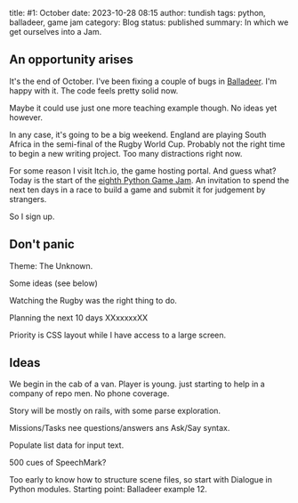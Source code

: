title: #1: October
date: 2023-10-28 08:15
author: tundish
tags: python, balladeer, game jam
category: Blog
status: published
summary: In which we get ourselves into a Jam.

An opportunity arises
---------------------

It's the end of October. I've been fixing a couple of bugs in [Balladeer](https://tundish.github.io/balladeer).
I'm happy with it. The code feels pretty solid now.

Maybe it could use just one more teaching example though. No ideas yet however.

In any case, it's going to be a big weekend. England are playing South Africa in the semi-final of the Rugby World Cup.
Probably not the right time to begin a new writing project. Too many distractions right now.

For some reason I visit Itch.io, the game hosting portal. And guess what? Today is the start of the
[eighth Python Game Jam](https://itch.io/jam/python-game-jam-8). An invitation to spend the next ten days in a race
to build a game and submit it for judgement by strangers.

So I sign up.

Don't panic
-----------

Theme: The Unknown.

Some ideas (see below)

Watching the Rugby was the right thing to do.

Planning the next 10 days XXxxxxxXX

Priority is CSS layout while I have access to a large screen.

Ideas
-----

We begin in the cab of a van. Player is young. just starting to help in a company of repo men.
No phone coverage.

Story will be mostly on rails, with some parse exploration.

Missions/Tasks nee questions/answers ans Ask/Say syntax.

Populate list data for input text.

500 cues of SpeechMark?

Too early to know how to structure scene files, so start with Dialogue in Python modules.
Starting point: Balladeer example 12.

